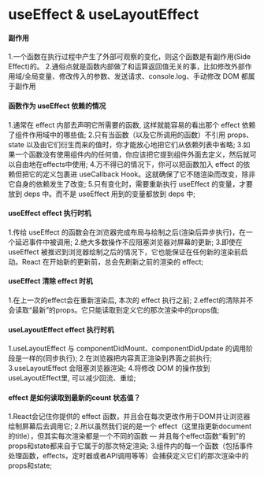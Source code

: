 # useEffect & useLayoutEffect

#### 副作用
1.一个函数在执行过程中产生了外部可观察的变化，则这个函数是有副作用(Side Effect)的。
2.通俗点就是函数内部做了和运算返回值无关的事，比如修改外部作用域/全局变量、修改传入的参数、发送请求、console.log、手动修改 DOM 都属于副作用

#### 函数作为 useEffect 依赖的情况
1.通常在 effect 内部去声明它所需要的函数, 这样就能容易的看出那个 effect 依赖了组件作用域中的哪些值;
2.只有当函数（以及它所调用的函数）不引用 props、state 以及由它们衍生而来的值时，你才能放心地把它们从依赖列表中省略;
3.如果一个函数没有使用组件内的任何值，你应该把它提到组件外面去定义，然后就可以自由地在effects中使用;
4.万不得已的情况下，你可以把函数加入 effect 的依赖但把它的定义包裹进 useCallback Hook。这就确保了它不随渲染而改变，除非它自身的依赖发生了改变;
5.只有变化时，需要重新执行 useEffect 的变量，才要放到 deps 中。而不是 useEffect 用到的变量都放到 deps 中;

#### useEffect effect 执行时机
1.传给 useEffect 的函数会在浏览器完成布局与绘制之后(渲染后异步执行)，在一个延迟事件中被调用;
2.绝大多数操作不应阻塞浏览器对屏幕的更新;
3.即使在 useEffect 被推迟到浏览器绘制之后的情况下，它也能保证在任何新的渲染前启动。React 在开始新的更新前，总会先刷新之前的渲染的 effect;

#### useEffect 清除 effect 时机
1.在上一次的effect会在重新渲染后, 本次的 effect 执行之前;
2.effect的清除并不会读取“最新”的props。它只能读取到定义它的那次渲染中的props值;

#### useLayoutEffect effect 执行时机
1.useLayoutEffect 与 componentDidMount、componentDidUpdate 的调用阶段是一样的(同步执行);
2.在浏览器把内容真正渲染到界面之前执行;
3.useLayoutEffect 会阻塞浏览器渲染;
4.将修改 DOM 的操作放到 useLayoutEffect里, 可以减少回流、重绘;

#### effect 是如何读取到最新的count 状态值？
1.React会记住你提供的 effect 函数，并且会在每次更改作用于DOM并让浏览器绘制屏幕后去调用它;
2.所以虽然我们说的是一个 effect（这里指更新document的title），但其实每次渲染都是一个不同的函数 — 并且每个effect函数“看到”的props和state都来自于它属于的那次特定渲染;
3.组件内的每一个函数（包括事件处理函数，effects，定时器或者API调用等等）会捕获定义它们的那次渲染中的props和state;


